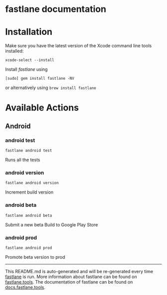 fastlane documentation
================
# Installation

Make sure you have the latest version of the Xcode command line tools installed:

```
xcode-select --install
```

Install _fastlane_ using
```
[sudo] gem install fastlane -NV
```
or alternatively using `brew install fastlane`

# Available Actions
## Android
### android test
```
fastlane android test
```
Runs all the tests
### android version
```
fastlane android version
```
Increment build version
### android beta
```
fastlane android beta
```
Submit a new beta Build to Google Play Store
### android prod
```
fastlane android prod
```
Promote beta version to prod

----

This README.md is auto-generated and will be re-generated every time [fastlane](https://fastlane.tools) is run.
More information about fastlane can be found on [fastlane.tools](https://fastlane.tools).
The documentation of fastlane can be found on [docs.fastlane.tools](https://docs.fastlane.tools).
